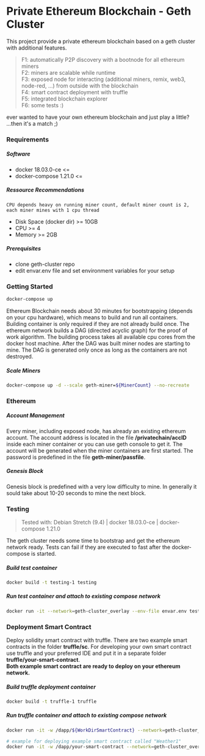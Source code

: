 # Private Ethereum Blockchain - Geth Cluster                                                              

This project provide a private ethereum blockchain based on a geth cluster with additional features.

> F1: automatically P2P discovery with a bootnode for all ethereum miners <br>
> F2: miners are scalable while runtime <br>
> F3: exposed node for interacting (additional miners, remix, web3, node-red, ...) from outside with the blockchain <br>
> F4: smart contract deployment with truffle <br>
> F5: integrated blockchain explorer <br>
> F6: some tests :) <br>

ever wanted to have your own ethereum blockchain and just play a little? <br>
...then it's a match ;)

### Requirements
##### Software                                                              
* docker 18.03.0-ce <=                                                           
* docker-compose 1.21.0 <=                                                       
       
##### Ressource Recommendations
`CPU depends heavy on running miner count, default miner count is 2, each miner mines with 1 cpu thread`

* Disk Space (docker dir) >= 10GB   
* CPU >= 4  
* Memory >= 2GB 
                                                                      
##### Prerequisites                                                             
* clone geth-cluster repo
* edit envar.env file and set environment variables for your setup
                                                                              
### Getting Started                                                                     
```sh
docker-compose up                                                             
```

Ethereum Blockchain needs about 30 minutes for bootstrapping (depends on your cpu hardware), which means to build and run all containers. Building container is only required if they are not already build once.
The ethereum network builds a DAG (directed acyclic graph) for the proof of work algorithm. The building process takes all available cpu cores from the docker host machine.
After the DAG was built miner nodes are starting to mine. The DAG is generated only once as long as the containers are not destroyed.

##### Scale Miners     
```sh
docker-compose up -d --scale geth-miner=${MinerCount} --no-recreate
```

### Ethereum

##### Account Management

Every miner, including exposed node, has already an existing ethereum account. The account address is located in the file **/privatechain/accID** inside each miner container or you can use geth console to get it.
The account will be generated when the miner containers are first started. The password is predefined in the file **geth-miner/passfile**.

##### Genesis Block

Genesis block is predefined with a very low difficulty to mine. In generally it sould take about 10-20 seconds to mine the next block.

### Testing

> Tested with: Debian Stretch (9.4) | docker 18.03.0-ce | docker-compose 1.21.0  

The geth cluster needs some time to bootstrap and get the ethereum network ready. 
Tests can fail if they are executed to fast after the docker-compose is started.

##### Build test container
```sh
docker build -t testing-1 testing
```

##### Run test container and attach to existing compose network
```sh
docker run -it --network=geth-cluster_overlay --env-file envar.env testing-1
```

### Deployment Smart Contract

Deploy solidity smart contract with truffle. There are two example smart contracts in the folder  **truffle/sc**. 
For developing your own smart contract use truffle and your preferred IDE and put it in a separate folder **truffle/your-smart-contract**. <br> **Both example smart contract are ready to deploy on your ethereum network.** 

##### Build truffle deployment container
```sh
docker build -t truffle-1 truffle
```

##### Run truffle container and attach to existing compose network
```sh
docker run -it -w /dapp/${WorkDirSmartContract} --network=geth-cluster_overlay truffle-1 migrate --network geth-chain
```
```sh
# example for deploying example smart contract called "Weather1"
docker run -it -w /dapp/your-smart-contract --network=geth-cluster_overlay truffle-1 migrate --network geth-chain
```

